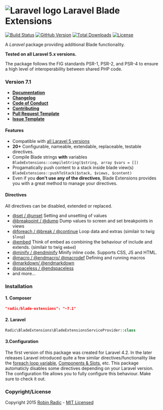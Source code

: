 ![Laravel logo](http://laravel.com/assets/img/laravel-logo.png)  Laravel Blade Extensions
========================

[![Build Status](https://img.shields.io/travis/RobinRadic/blade-extensions.svg?branch=master&style=flat-square)](https://travis-ci.org/RobinRadic/blade-extensions)
[![GitHub Version](https://img.shields.io/github/tag/robinradic/blade-extensions.svg?style=flat-square&label=version)](http://badge.fury.io/gh/robinradic%2Fblade-extensions)
[![Total Downloads](https://img.shields.io/packagist/dt/radic/blade-extensions.svg?style=flat-square)](https://packagist.org/packages/radic/blade-extensions)
[![License](http://img.shields.io/badge/license-MIT-ff69b4.svg?style=flat-square)](http://radic.mit-license.org)

<!-- [![Code Coverage](https://img.shields.io/badge/coverage-100%-green.svg?style=flat-square)](http://robin.radic.nl/blade-extensions/coverage) -->
A _Laravel_ package providing additional Blade functionality. 

**Tested on all Laravel 5.x versions.**

The package follows the FIG standards PSR-1, PSR-2, and PSR-4 to ensure a high level of interoperability between shared PHP code.

### Version 7.1
<!-- [**Documentation**](http://robin.radic.nl/blade-extensions) (or alternatively read it [**here**](docs/index.md) on github) -->
- [**Documentation**](docs/index.md)
- [**Changelog**](docs/prologue/changelog-upgrade-guide.md)
- [**Code of Conduct**](docs/CODE_OF_CONDUCT.md)  
- [**Contributing**](docs/CONTRIBUTING.md)  
- [**Pull Request Template**](docs/PULL_REQUEST_TEMPLATE.md)  
- [**Issue Template**](docs/ISSUE_TEMPLATE.md)

#### Features
- Compatible with [all Laravel 5 versions](https://travis-ci.org/RobinRadic/blade-extensions)
- **20+** Configurable, nameable, extendable, replaceable, testable directives.
- Compile Blade strings **with** variables `BladeExtensions::compileString($string, array $vars = [])`
- Progamatically push content to a stack inside blade view(s) `BladeExtensions::pushToStack($stack, $views, $content)`
- Even if you **don't use any of the directives**, Blade Extensions provides you with a great method to manage your directives.

#### Directives
All directives can be disabled, extended or replaced.
- [@set / @unset](docs/directives/set-unset.md) Setting and unsetting of values
- [@breakpoint / @dump](docs/directives/breakpoint-dump.md) Dump values to screen and set breakpoints in views
- [@foreach / @break / @continue](docs/directives/foreach-break-continue.md) Loop data and extras (similair to twig `$loop`)
- [@embed](docs/directives/embed.md) Think of embed as combining the behaviour of include and extends. (similair to twig `embed`)
- [@minify / @endminify](docs/directives/minify.md)  Minify inline code. Supports CSS, JS and HTML.
- [@macro / @endmacro/ @macrodef](docs/directives/macro.md) Defining and running macros
- [@markdown/ @endmarkdown](docs/directives/markdown.md)
- [@spaceless / @endspaceless](docs/directives/spaceless.md)
- and more...



### Installation

#### 1. Composer
```JSON
"radic/blade-extensions": "~7.1"
```

#### 2. Laravel
```php
Radic\BladeExtensions\BladeExtensionsServiceProvider::class
```

#### 3.Configuration

The first version of this package was created for Laravel 4.2. In the later releases Laravel introduced quite a few similar directives/functionality like the [foreach loop variable](https://laravel.com/docs/5.6/blade#the-loop-variable), [Components & Slots](https://laravel.com/docs/5.6/blade#components-and-slots), etc. This package automaticly disables some directives depending on your Laravel version. The configuration file allows you to fully configure this behaviour. Make sure to check it out.

### Copyright/License
Copyright 2015 [Robin Radic](https://github.com/RobinRadic) - [MIT Licensed](http://radic.mit-license.org) 
 
 
 
 
